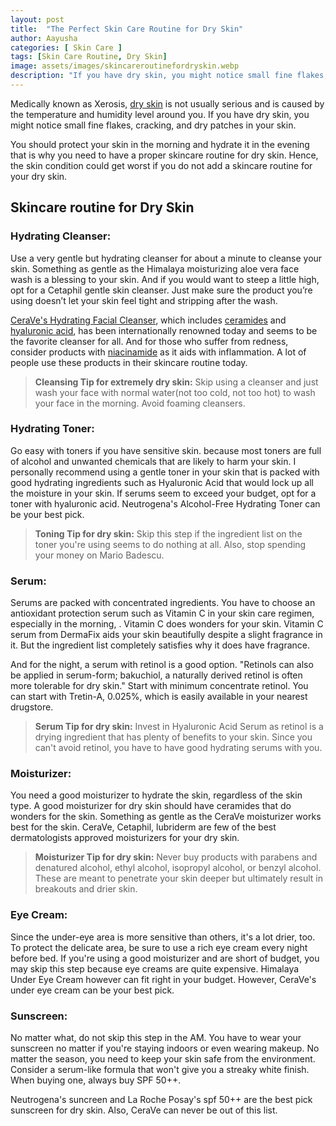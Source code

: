 ```yaml
---
layout: post
title:  "The Perfect Skin Care Routine for Dry Skin"
author: Aayusha
categories: [ Skin Care ]
tags: [Skin Care Routine, Dry Skin]
image: assets/images/skincareroutinefordryskin.webp
description: "If you have dry skin, you might notice small fine flakes, cracking and dry patches in your skin. Skin care routine for dry skin should be peculiar, protecting your skin in the morning and hydrating it in the evening."
---
```


Medically known as Xerosis, <a href="https://www.sheenycare.com/dry-skin-causes-and-treatment/" target="_blank">dry skin</a> is not usually serious and is caused by the temperature and humidity level around you. If you have dry skin, you might notice small fine flakes, cracking, and dry patches in your skin.

You should protect your skin in the morning and hydrate it in the evening that is why you need to have a proper skincare routine for dry skin. Hence, the skin condition could get worst if you do not add a skincare routine for your dry skin.

## Skincare routine for Dry Skin

### Hydrating Cleanser:
Use a very gentle but hydrating cleanser for about a minute to cleanse your skin. Something as gentle as the Himalaya moisturizing aloe vera face wash is a blessing to your skin. And if you would want to steep a little high, opt for a Cetaphil gentle skin cleanser. Just make sure the product you’re using doesn’t let your skin feel tight and stripping after the wash.

<a href="https://www.sheenycare.com/cerave-hydrating-facial-cleanser/" target="_blank">CeraVe's Hydrating Facial Cleanser</a>, which includes <a href="https://www.sheenycare.com/what-is-ceramide/" target="_blank">ceramides</a> and <a href="https://www.sheenycare.com/hyaluronic-acid-skin-benefits-uses/" target="_blank">hyaluronic acid</a>, has been internationally renowned today and seems to be the favorite cleanser for all. And for those who suffer from redness, consider products with <a href="https://www.sheenycare.com/what-is-niacinamide/" target="_blank">niacinamide</a> as it aids with inflammation. A lot of people use these products in their skincare routine today.


> **Cleansing Tip for extremely dry skin:**
Skip using a cleanser and just wash your face with normal water(not too cold, not too hot) to wash your face in the morning. Avoid foaming cleansers.



### Hydrating Toner:
Go easy with toners if you have sensitive skin. because most toners are full of alcohol and unwanted chemicals that are likely to harm your skin. I personally recommend using a gentle toner in your skin that is packed with good hydrating ingredients such as Hyaluronic Acid that would lock up all the moisture in your skin. If serums seem to exceed your budget, opt for a toner with hyaluronic acid.
Neutrogena's Alcohol-Free Hydrating Toner can be your best pick.


> **Toning Tip for dry skin:**
Skip this step if the ingredient list on the toner you're using seems to do nothing at all. Also, stop spending your money on Mario Badescu.


### Serum:
Serums are packed with concentrated ingredients. You have to choose an antioxidant protection serum such as Vitamin C in your skin care regimen, especially in the morning, . Vitamin C does wonders for your skin. Vitamin C serum from DermaFix aids your skin beautifully despite a slight fragrance in it. But the ingredient list completely satisfies why it does have fragrance.


And for the night, a serum with retinol is a good option. "Retinols can also be applied in serum-form; bakuchiol, a naturally derived retinol is often more tolerable for dry skin." Start with minimum concentrate retinol. You can start with Tretin-A, 0.025%, which is easily available in your nearest drugstore.


> **Serum Tip for dry skin:**
Invest in Hyaluronic Acid Serum as retinol is a drying ingredient that has plenty of benefits to your skin. Since you can't avoid retinol, you have to have good hydrating serums with you.


### Moisturizer:
You need a good moisturizer to hydrate the skin, regardless of the skin type. A good moisturizer for dry skin should have ceramides that do wonders for the skin. Something as gentle as the CeraVe moisturizer works best for the skin. CeraVe, Cetaphil, lubriderm are few of the best dermatologists approved moisturizers for your dry skin.


> **Moisturizer Tip for dry skin:**
Never buy products with parabens and denatured alcohol, ethyl alcohol, isopropyl alcohol, or benzyl alcohol. These are meant to penetrate your skin deeper but ultimately result in breakouts and drier skin.


### Eye Cream:
Since the under-eye area is more sensitive than others, it's a lot drier, too. To protect the delicate area, be sure to use a rich eye cream every night before bed. If you're using a good moisturizer and are short of budget, you may skip this step because eye creams are quite expensive.
Himalaya Under Eye Cream however can fit right in your budget. However, CeraVe's under eye cream can be your best pick.


### Sunscreen:
No matter what, do not skip this step in the AM. You have to wear your sunscreen no matter if you're staying indoors or even wearing makeup. No matter the season, you need to keep your skin safe from the environment. Consider a serum-like formula that won't give you a streaky white finish.
When buying one, always buy SPF 50++.


Neutrogena's suncreen and La Roche Posay's spf 50++ are the best pick sunscreen for dry skin. Also, CeraVe can never be out of this list.

